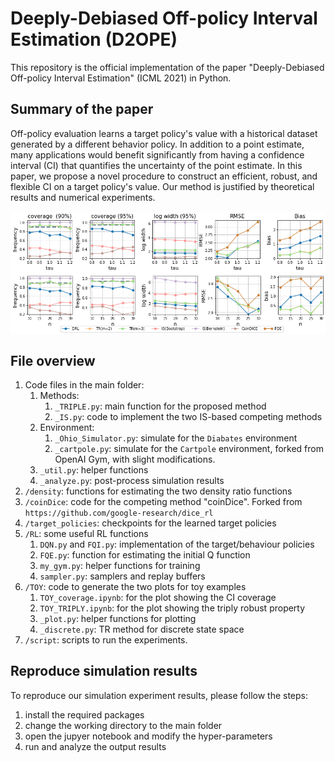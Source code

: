 # Deeply-Debiased Off-policy Interval Estimation (D2OPE)

This repository is the official implementation of the paper "Deeply-Debiased Off-policy Interval Estimation" (ICML 2021) in Python.


## Summary of the paper

Off-policy evaluation learns a target policy's value with a historical dataset generated by a different behavior policy. In addition to a point estimate, many applications would benefit significantly from having a confidence interval (CI) that quantifies the uncertainty of the point estimate. In this paper, we propose a novel procedure to construct an efficient, robust, and flexible CI on a target policy's value. Our method is justified by theoretical results and numerical experiments.

<img align="center" src="ohio_tau.png" alt="drawing" width="800">
<img align="center" src="ohio_n.png" alt="drawing" width="800">


## File overview
1. Code files in the main folder: 
    1. Methods: 
        1. `_TRIPLE.py`: main function for the proposed method
        1. `_IS.py`: code to implement the two IS-based competing methods
    2. Environment:
        1. `_Ohio_Simulator.py`: simulate for the `Diabates` environment
        3. `_cartpole.py`: simulate for the `Cartpole` environment, forked from OpenAI Gym,
with slight modifications. 
    4. `_util.py`: helper functions
    5. `_analyze.py`: post-process simulation results
2. `/density`: functions for estimating the two density ratio functions
3. `/coinDice`: code for the competing method "coinDice". Forked from `https://github.com/google-research/dice_rl`
4. `/target_policies`: checkpoints for the learned target policies
3. `/RL`: some useful RL functions
    1. `DQN.py` and `FQI.py`: implementation of the target/behaviour policies
    2. `FQE.py`: function for estimating the initial Q function
    4. `my_gym.py`: helper functions for training
    5. `sampler.py`: samplers and replay buffers
3. `/TOY`: code to generate the two plots for toy examples
    1. `TOY_coverage.ipynb`: for the plot showing the CI coverage
    2. `TOY_TRIPLY.ipynb`: for the plot showing the triply robust property
    3. `_plot.py`: helper functions for plotting
    4. `_discrete.py`: TR method for discrete state space
4. `/script`: scripts to run the experiments. 

## Reproduce simulation results
To reproduce our simulation experiment results, please follow the steps:

1. install the required packages 
2. change the working directory to the main folder
3. open the jupyer notebook and modify the hyper-parameters
4. run and analyze the output results
